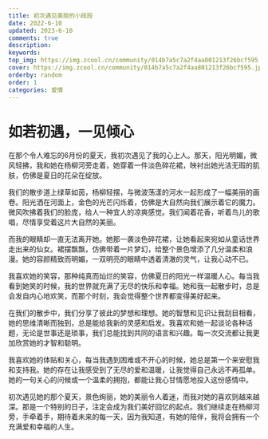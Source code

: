 ```yaml
---
title: 初次遇见美丽的小段段
date: 2022-6-10
updated: 2023-6-10
comments: true
description: 
keywords: 
top_img: https://img.zcool.cn/community/014b7a5c7a2f4aa801213f26bcf595.jpg@3000w_1l_2o_100sh.jpg
cover: https://img.zcool.cn/community/014b7a5c7a2f4aa801213f26bcf595.jpg@3000w_1l_2o_100sh.jpg
orderby: random
order: 1
categories: 爱情
---
```


# 如若初遇，一见倾心
在那个令人难忘的6月份的夏天，我初次遇见了我的心上人。那天，阳光明媚，微风轻拂，我和她在杨柳河旁走着，她穿着一件淡色碎花裙，映衬出她光洁无瑕的肌肤，仿佛是夏日的花朵在绽放。

我们的散步道上绿草如茵，杨柳轻摆，与微波荡漾的河水一起形成了一幅美丽的画卷。阳光洒在河面上，金色的光芒闪烁着，仿佛是大自然向我们展示着它的魔力。微风吹拂着我们的脸庞，给人一种宜人的凉爽感觉。我们闻着花香，听着鸟儿的歌唱，尽情享受着这片大自然的美丽。

而我的眼睛却一直无法离开她。她那一袭淡色碎花裙，让她看起来宛如从童话世界走出来的仙女。裙摆飘飘，仿佛带着一片梦幻，给整个景色增添了几分温柔和浪漫。她的容颜精致而明媚，一双明亮的眼睛中透着清澈的灵气，让我心动不已。

我喜欢她的笑容，那种纯真而灿烂的笑容，仿佛夏日的阳光一样温暖人心。每当我看到她笑的时候，我的世界就充满了无尽的快乐和幸福。她和我一起散步时，总是会发自内心地欢笑，而那个时刻，我会觉得整个世界都变得美好起来。

在我们的散步中，我们分享了彼此的梦想和理想。她的智慧和见识让我刮目相看，她的思维清晰而独到，总是能给我新的灵感和启发。我喜欢和她一起谈论各种话题，无论是世事还是琐事，我们总能找到共同的语言和兴趣。每一次交流都让我更加欣赏她的才智和聪明。

我喜欢她的体贴和关心，每当我遇到困难或不开心的时候，她总是第一个来安慰我和支持我。她的存在让我感受到了无尽的爱和温暖，让我觉得自己永远不再孤单。她的一句关心的问候或一个温柔的拥抱，都能让我心甘情愿地投入这份感情中。

初次遇见她的那个夏天，景色绚丽，她的美丽令人着迷，而我对她的喜欢则越来越深。那是一个特别的日子，注定会成为我们美好回忆的起点。我们继续走在杨柳河旁，手牵着手，期待着未来的每一天，因为我知道，有她的陪伴，我将会拥有一个充满爱和幸福的人生。




